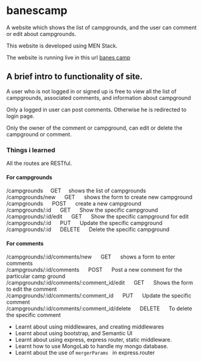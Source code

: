 # banescamp
A website which shows the list of campgrounds, and the user can comment or edit about campgrounds.

This website is developed using MEN Stack. 

The website is running live in this url  [banes camp](https://secret-bastion-15225.herokuapp.com "Title")

## A brief intro to functionality of site.

A user who is not logged in or signed up is free to view all the list of campgrounds, associated comments, and information about campground

Only a logged in user can post comments. Otherwise he is redirected to login page.

Only the owner of the comment or campground, can edit or delete the campground or comment.

### Things i learned

All the routes are RESTful.

#### For campgrounds
 /campgrounds     &nbsp;&nbsp;&nbsp;&nbsp;GET &nbsp;&nbsp;&nbsp;&nbsp;shows the list of campgrounds                  <br />
 /campgrounds/new  &nbsp;&nbsp;&nbsp;&nbsp;                       GET    &nbsp;&nbsp;&nbsp;&nbsp;             shows the form to create new campground        <br />
 /campgrounds     &nbsp;&nbsp;&nbsp;&nbsp;                        POST    &nbsp;&nbsp;&nbsp;&nbsp;            create a new campground                        <br />
 /campgrounds/:id    &nbsp;&nbsp;&nbsp;&nbsp;                     GET    &nbsp;&nbsp;&nbsp;&nbsp;             Show the specific campground                   <br />
 /campgrounds/:id/edit  &nbsp;&nbsp;&nbsp;&nbsp;                  GET    &nbsp;&nbsp;&nbsp;&nbsp;             Show the specific campground for edit          <br />
 /campgrounds/:id      &nbsp;&nbsp;&nbsp;&nbsp;                   PUT    &nbsp;&nbsp;&nbsp;&nbsp;             Update the specific campground                 <br />
 /campgrounds/:id     &nbsp;&nbsp;&nbsp;&nbsp;                    DELETE  &nbsp;&nbsp;&nbsp;&nbsp;            Delete the specific campground                 <br />


#### For comments
/campgrounds/:id/comments/new  &nbsp;&nbsp;&nbsp;&nbsp;                         GET  &nbsp;&nbsp;&nbsp;&nbsp;              shows a form to enter comments  <br/>
/campgrounds/:id/comments   &nbsp;&nbsp;&nbsp;&nbsp;                            POST &nbsp;&nbsp;&nbsp;&nbsp;              Post a new comment for the particular camp ground <br/>
/campgrounds/:id/comments/:comment_id/edit &nbsp;&nbsp;&nbsp;&nbsp;             GET  &nbsp;&nbsp;&nbsp;&nbsp;              Shows the form to edit the comment  <br />
/campgrounds/:id/comments/:comment_id &nbsp;&nbsp;&nbsp;&nbsp;                  PUT  &nbsp;&nbsp;&nbsp;&nbsp;              Update the specific comment <br />
/campgrounds/:id/comments/:comment_id/delete &nbsp;&nbsp;&nbsp;&nbsp;           DELETE &nbsp;&nbsp;&nbsp;&nbsp;            To delete the specific comment <br />

- Learnt about using middlewares, and creating middlewares
- Learnt about using bootstrap, and Semantic UI
- Learnt about using express, express router, static middleware.
- Learnt how to use MongoLab to handle my mongo database.
- Learnt about the use of `mergerParams ` in express.router

